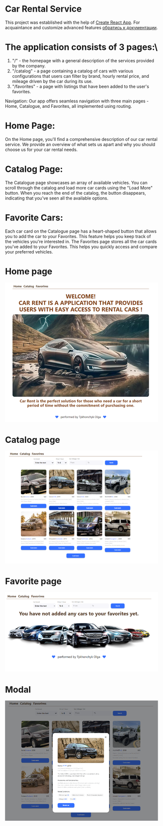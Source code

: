 # Car Rental Service

This project was established with the help of
[Create React App](https://github.com/facebook/create-react-app). For
acquaintance and customize advanced features
[обратись к документации](https://facebook.github.io/create-react-app/docs/getting-started).

# The application consists of 3 pages:\

1. "/" - the homepage with a general description of the services provided by the
   company.
2. "/catalog" - a page containing a catalog of cars with various configurations
   that users can filter by brand, hourly rental price, and mileage driven by
   the car during its use.
3. "/favorites" - a page with listings that have been added to the user's
   favorites.

Navigation: Our app offers seamless navigation with three main pages - Home,
Catalogue, and Favorites, all implemented using routing.

# Home Page:

On the Home page, you'll find a comprehensive description of our car rental
service. We provide an overview of what sets us apart and why you should choose
us for your car rental needs.

# Catalog Page:

The Catalogue page showcases an array of available vehicles. You can scroll
through the catalog and load more car cards using the "Load More" button. When
you reach the end of the catalog, the button disappears, indicating that you've
seen all the available options.

# Favorite Cars:

Each car card on the Catalogue page has a heart-shaped button that allows you to
add the car to your Favorites. This feature helps you keep track of the vehicles
you're interested in. The Favorites page stores all the car cards you've added
to your Favorites. This helps you quickly access and compare your preferred
vehicles.

# Home page

![Home page](./assets/home.png)

# Catalog page

![Catalog page](./assets/catalog.png)

# Favorite page

![Favorite page](./assets/favorite.png)

# Modal

![modal](./assets/modal.png)
